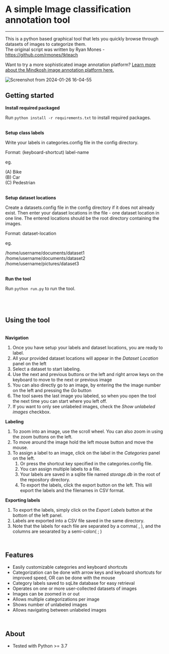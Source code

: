 # A simple Image classification annotation tool
-------------------------------------------------------------

This is a python based graphical tool that lets you quickly browse through datasets of images to categorize them.
\
The original script was written by Ryan Mones - https://github.com/rmones/tkteach

Want to try a more sophisticated image annotation platform? [Learn more about the Mindkosh image annotation platform here.](https://mindkosh.com/annotation-platform/image-annotation.html)

![Screenshot from 2024-01-26 16-04-55](https://github.com/Mindkosh/image-classification-labeler/assets/4280242/50108a2b-4d55-40d7-b251-b3bb0802d751)



Getting started
----------
**Install required packaged**

Run ``python install -r requirements.txt`` to install required packages.

\
**Setup class labels**

Write your labels in categories.config file in the config directory.

Format:
(keyboard-shortcut) label-name


eg.

(A) Bike
\
(B) Car
\
(C) Pedestrian

\
**Setup dataset locations**

Create a datasets.config file in the config directory if it does not already exist. Then enter your dataset locations in the file - one dataset location in one line. The entered locations should be the root directory containing the images.

Format:
dataset-location


eg.

/home/username/documents/dataset1
\
/home/username/documents/dataset2
\
/home/username/pictures/dataset3


\
**Run the tool**

Run ``python run.py`` to run the tool.

\
\
Using the tool
----------
\
**Navigation**
1. Once you have setup your labels and dataset locations, you are ready to label.
2. All your provided dataset locations will appear in the _Dataset Location_ panel on the left
3. Select a dataset to start labeling.
4. Use the next and previous buttons or the left and right arrow keys on the keyboard to move to the next or previous image
5. You can also directly go to an image, by entering the the image number on the left and pressing the _Go_ button
6. The tool saves the last image you labeled, so when you open the tool the next time you can start where you left off.
7. If you want to only see unlabeled images, check the _Show unlabeled images_ checkbox.

**Labeling**
1. To zoom into an image, use the scroll wheel. You can also zoom in using the zoom buttons on the left.
2. To move around the image hold the left mouse button and move the mouse. 
3. To assign a label to an image, click on the label in the _Categories_ panel on the left.
   1. Or press the shortcut key specified in the categories.config file.
   2. You can assign multiple labels to a file.
   3. Your labels are saved in a sqlite file named _storage.db_ in the root of the repository directory.
   4. To export the labels, click the export button on the left. This will export the labels and the filenames in CSV format.

**Exporting labels**
1. To export the labels, simply click on the *Export Labels* button at the bottom of the left panel.
2. Labels are exported into a CSV file saved in the same directory.
3. Note that the labels for each file are separated by a comma( , ), and the columns are seoarated by a semi-colon( ; )

\
Features
----------

- Easily customizable categories and keyboard shortcuts
- Categorization can be done with arrow keys and keyboard shortcuts for improved speed, OR can be done with the mouse
- Category labels saved to sqLite database for easy retrieval
- Operates on one or more user-collected datasets of images
- Images can be zoomed in or out
- Allows multiple categorizations per image
- Shows number of unlabeled images
- Allows navigating between unlabeled images

\
About
-----------

- Tested with Python >= 3.7
